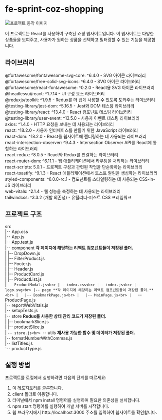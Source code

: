 # fe-sprint-coz-shopping

![프로젝트 동작 이미지](./image/soloproject.gif)

이 프로젝트는 React를 사용하여 구축된 쇼핑 웹사이트입니다. 이 웹사이트는 다양한 상품들을 보여주고, 사용자가 원하는 상품을 선택하고 필터링할 수 있는 기능을 제공합니다.

## 라이브러리
@fortawesome/fontawesome-svg-core: ^6.4.0 - SVG 아이콘 라이브러리<br>
@fortawesome/free-solid-svg-icons: ^6.4.0 - SVG 아이콘 라이브러리<br>
@fortawesome/react-fontawesome: ^0.2.0 - React용 SVG 아이콘 라이브러리<br>
@headlessui/react: ^1.7.14 - UI 구성 요소 라이브러리<br>
@reduxjs/toolkit: ^1.9.5 - Redux를 더 쉽게 사용할 수 있도록 도와주는 라이브러리<br>
@testing-library/jest-dom: ^5.16.5 - Jest와 DOM 테스팅 라이브러리<br>
@testing-library/react: ^13.4.0 - React 컴포넌트 테스팅 라이브러리<br>
@testing-library/user-event: ^13.5.0 - 사용자 이벤트 테스팅 라이브러리<br>
axios: ^1.4.0 - HTTP 요청을 보내는 데 사용되는 라이브러리<br>
react: ^18.2.0 - 사용자 인터페이스를 만들기 위한 JavaScript 라이브러리<br>
react-dom: ^18.2.0 - React를 웹사이트에 렌더링하는 데 사용되는 라이브러리<br>
react-intersection-observer: ^9.4.3 - Intersection Observer API를 React에 통합하는 라이브러리<br>
react-redux: ^8.0.5 - React와 Redux를 연결하는 라이브러리<br>
react-router-dom: ^6.11.1 - 웹 애플리케이션에서 라우팅을 처리하는 라이브러리<br>
react-scripts: 5.0.1 - 프로젝트 구성과 관련된 작업을 단순화하는 라이브러리<br>
react-toastify: ^9.1.3 - React 애플리케이션에서 토스트 알림을 생성하는 라이브러리<br>
styled-components: ^6.0.0-rc.1 - 컴포넌트를 스타일링하는 데 사용되는 CSS-in-JS 라이브러리<br>
web-vitals: ^2.1.4 - 웹 성능을 측정하는 데 사용되는 라이브러리<br>
tailwindcss: ^3.3.2 (개발 의존성) - 유틸리티-퍼스트 CSS 프레임워크<br>

## 프로젝트 구조
src<br>
|-- App.css<br>
|-- App.js<br>
|-- App.test.js<br>
|-- component **각 페이지에 해당하는 리액트 컴포넌트들이 저장된 폴더.**<br>
|   |-- DropDown.js<br>
|   |-- FilterProduct.js<br>
|   |-- Footer.js<br>
|   |-- Header.js<br>
|   |-- ProductCard.js<br>
|   |-- ProductList.js<br>
|   `-- ProductModal.js<br>
|-- index.css<br>
|-- index.js<br>
|-- logo.svg<br>
|-- page **각 페이지에 해당하는 리액트 컴포넌트들이 저장된 폴더.**<br>
|   |-- BookmarkPage.js<br>
|   |-- MainPage.js<br>
|   `-- ProductPage.js<br>
|-- reportWebVitals.js<br>
|-- setupTests.js<br>
|-- store **Redux를 사용한 상태 관리 코드가 저장된 폴더.**<br>
|   |-- bookmarkSlice.js<br>
|   |-- productSlice.js<br>
|   `-- store.js<br>
`-- utils **재사용 가능한 함수 및 데이터가 저장된 폴더.**<br>
    |-- formatNumberWithCommas.js<br>
    |-- listTitles.js<br>
    `-- productType.js<br>

## 실행 방법
프로젝트를 로컬에서 실행하려면 다음의 단계를 따르세요:

1. 이 레포지토리를 클론합니다.
2. client 폴더로 이동합니다.
3. 터미널에서 npm install 명령어를 실행하여 필요한 의존성을 설치합니다.
4. npm start 명령어를 실행하여 개발 서버를 시작합니다.
5. 웹 브라우저에서 http://localhost:3000 주소를 입력하여 웹사이트를 확인합니다.

